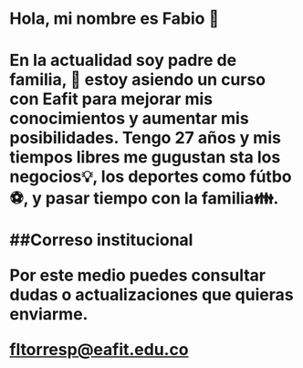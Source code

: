 <h1 alingn="center">
 Hola, mi nombre es Fabio 👊 
<h1>
<p>
 En la actualidad soy padre de familia, 🚶 estoy asiendo un curso con Eafit para mejorar mis conocimientos y aumentar mis posibilidades. 
 Tengo 27 años y mis tiempos libres me gugustan sta los negocios💡, los deportes como fútbo⚽, y pasar tiempo con la familia👪.
</p>

##Correso institucional

<p>
Por este medio puedes consultar dudas o actualizaciones que quieras enviarme.

fltorresp@eafit.edu.co
</p>